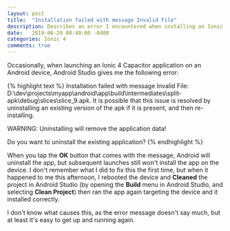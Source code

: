 ```yaml
---
layout: post
title:  "Installation failed with message Invalid File"
description: Describes an error I encountered when installing an Ionic 4 application on an Android device.
date:   2019-06-29 08:40:00 -0400
categories: Ionic 4
comments: true
---
```


Occasionally, when launching an Ionic 4 Capacitor application on an Android device, Android Studio gives me the following error:

{% highlight text %}
Installation failed with message Invalid File: D:\dev\projects\myapp\android\app\build\intermediates\split-apk\debug\slices\slice_9.apk.
It is possible that this issue is resolved by uninstalling an existing version of the apk if it is present, and then re-installing.

WARNING: Uninstalling will remove the application data!

Do you want to uninstall the existing application?
{% endhighlight %}

When you tap the **OK** button that comes with the message, Android will uninstall the app, but subsequent launches still won't install the app on the device. I don't remember what I did to fix this the first time, but when it happened to me this afternoon, I rebooted the device and **Cleaned** the project in Android Studio (by opening the **Build** menu in Android Studio, and selecting **Clean Project**) then ran the app again targeting the device and it installed correctly.

I don't know what causes this, as the error message doesn't say much, but at least it's easy to get up and running again.
